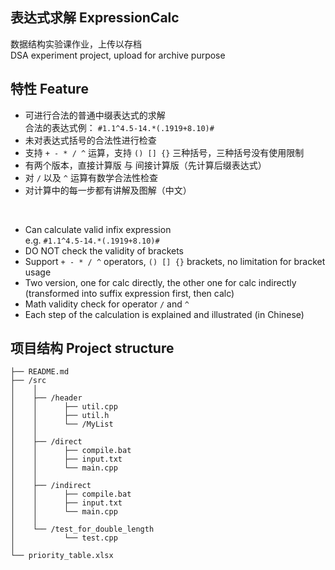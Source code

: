 ## 表达式求解 ExpressionCalc

数据结构实验课作业，上传以存档
</br>DSA experiment project, upload for archive purpose

## 特性 Feature

- 可进行合法的普通中缀表达式的求解
  </br>合法的表达式例： `#1.1^4.5-14.*(.1919+8.10)#`
- 未对表达式括号的合法性进行检查
- 支持 `+ - * / ^` 运算，支持 `() [] {}` 三种括号，三种括号没有使用限制
- 有两个版本，直接计算版 与 间接计算版（先计算后缀表达式）
- 对 `/` 以及 `^` 运算有数学合法性检查
- 对计算中的每一步都有讲解及图解（中文）
  
</br>

- Can calculate valid infix expression
  </br>e.g.  `#1.1^4.5-14.*(.1919+8.10)#`
- DO NOT check the validity of brackets 
- Support `+ - * / ^` operators, `() [] {}` brackets, no limitation for bracket usage
- Two version, one for calc directly, the other one for calc indirectly (transformed into suffix expression first, then calc)
- Math validity check for operator `/`  and `^` 
- Each step of the calculation is explained and illustrated (in Chinese)

## 项目结构 Project structure

```
├── README.md
├── /src
│    │
│    ├── /header
│    │      ├── util.cpp
│    │      ├── util.h
│    │      └── /MyList
│    │
│    ├── /direct
│    │      ├── compile.bat
│    │      ├── input.txt
│    │      └── main.cpp
│    │
│    ├── /indirect
│    │      ├── compile.bat
│    │      ├── input.txt
│    │      └── main.cpp
│    │
│    └── /test_for_double_length
│           └── test.cpp
│     
└── priority_table.xlsx
```